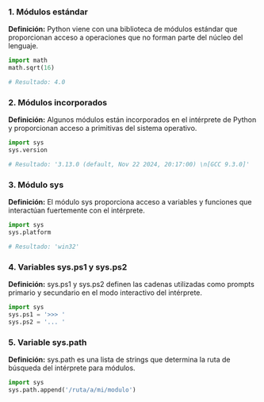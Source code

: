 ### 1. Módulos estándar

**Definición:** Python viene con una biblioteca de módulos estándar que proporcionan acceso a operaciones que no forman parte del núcleo del lenguaje.

```python
import math
math.sqrt(16)

# Resultado: 4.0
```

### 2. Módulos incorporados

**Definición:** Algunos módulos están incorporados en el intérprete de Python y proporcionan acceso a primitivas del sistema operativo.

```python
import sys
sys.version

# Resultado: '3.13.0 (default, Nov 22 2024, 20:17:00) \n[GCC 9.3.0]'
```

### 3. Módulo sys

**Definición:** El módulo sys proporciona acceso a variables y funciones que interactúan fuertemente con el intérprete.

```python
import sys
sys.platform

# Resultado: 'win32'
```

### 4. Variables sys.ps1 y sys.ps2

**Definición:** sys.ps1 y sys.ps2 definen las cadenas utilizadas como prompts primario y secundario en el modo interactivo del intérprete.

```python
import sys
sys.ps1 = '>>> '
sys.ps2 = '... '
```

### 5. Variable sys.path

**Definición:** sys.path es una lista de strings que determina la ruta de búsqueda del intérprete para módulos.

```python
import sys
sys.path.append('/ruta/a/mi/modulo')
```

